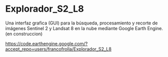 # Explorador_S2_L8
Una interfaz grafica (GUI) para la búsqueda, procesamiento y recorte de imágenes Sentinel 2 y Landsat 8 en la nube mediante Google Earth Engine. (en construccion)

https://code.earthengine.google.com/?accept_repo=users/francofrolla/Explorador_S2_L8
